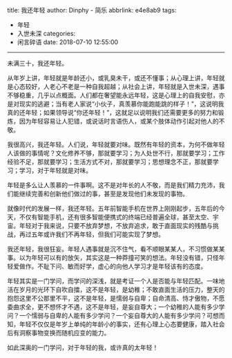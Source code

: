 title: 我还年轻
author: Dinphy - 简乐
abbrlink: e4e8ab9
tags:
  - 年轻
  - 入世未深
categories:
  - 闲言碎语
date: 2018-07-10 12:55:00
---
未满三十，我还年轻。

从年岁上讲，年轻就是年龄还小，或乳臭未干，或还不懂事；从心理上讲，年轻就是心态较好，人老心不老是一种自我超越；从社会上讲，年轻就是入世未深，遇事不够稳重，几乎以点概面。人们都在奢望能永远年轻，这是心理上的自我安慰，亦是对现实的逃避；当有老人家说“小伙子，真羡慕你能跑能跳的样子！”，这说明我真的还年轻；如果领导说“你还年轻！”，这就足以说明我们还需要更多的努力和锻炼，因为年轻容易让人犯错，或说话时言语伤人，或某个肢体动作引起对他人的不敬。

我很高兴，我还年轻。人们说，年轻就要对味。既然有年轻的资本，为何不做年轻人该做的事情呢？文化修养不够，那就要学习；为人处世不行，那就要学习；工作经验不足，那就要学习；生活方式不对，那就要学习；思想理念不正，那就要学习；学习，对于年轻就是对味。

年轻是多么让人羡慕的一件事啊。这不是对年长的人不敬，而是我们精力充沛，我们能继续完善和创新他们做过的事，甚至是发现他们未发现的事物。

就像时代的发展一样，我还年轻。五年前智能手机在世界上刚刚起步，五年后的今天，不仅有智能手机，还有很多智能便携式的终端已经普遍全球，甚至太空、宇宙。年轻对于我来说，只要不放弃梦想，不放弃追求，敢于直面现实的残酷与挑战，再过五年或许我们不再年轻，但我们可能实现了梦想。

我还年轻，我很狂妄。年轻人遇事就是沉不住气，看不顺眼某某人，不习惯做某某事。以为年轻可以有的放矢，其实这是一种莽撞可笑的想法。年轻没有错，只怪年轻爱做作。不耻下问、敏而好学，虚心的向他人学习才是年轻该有的态度。

年轻其实是一门学问，而学问的深浅，就是考证一个人是否能与年轻匹配。一味地活在岁月的光环下自吹自擂，这不是年轻，是幼稚；不敢直面生活的压力，整天的抱怨这里不公那里不平，这不是年轻，是懦弱与自卑；自命清高、恃才傲物，不愿委曲求全，更不想怀才不遇，这不是年轻，是妄自尊大；一个幼稚的人能有多少学问？一个懦弱与自卑的人能有多少学问？一个妄自尊大的人能有多少学问？可想而知，年轻不仅仅是年岁上单纯的年龄小的事实，还有心理上心态要健康，踏入社会后有洞察事物变换而随机应变的能力。

如此深奥的一门学问，对于年轻的我，或许真的太年轻！